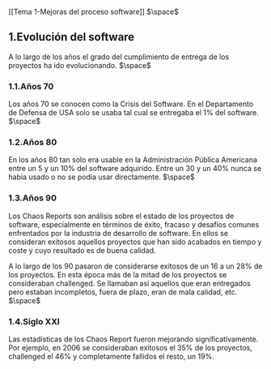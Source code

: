 [[Tema 1-Mejoras del proceso software]]
$\space$
## 1.Evolución del software
A lo largo de los años el grado del cumplimiento de entrega de los proyectos ha ido evolucionando.
$\space$
### 1.1.Años 70
Los años 70 se conocen como la Crisis del Software. En el Departamento de Defensa de USA solo se usaba tal cual se entregaba el 1% del software.
$\space$
### 1.2.Años 80
En los años 80 tan solo era usable en la Administración Pública Americana entre un 5 y un 10% del software adquirido. Entre un 30 y un 40% nunca se había usado o no se podía usar directamente.
$\space$
### 1.3.Años 90
Los Chaos Reports son análisis sobre el estado de los proyectos de software, especialmente en términos de éxito, fracaso y desafíos comunes enfrentados por la industria de desarrollo de software. En ellos se consideran exitosos aquellos proyectos que han sido acabados en tiempo y coste y cuyo resultado es de buena calidad.

A lo largo de los 90 pasaron de considerarse exitosos de un 16 a un 28% de los proyectos. En esta época más de la mitad de los proyectos se consideraban challenged. Se llamaban así aquellos que eran entregados pero estaban incompletos, fuera de plazo, eran de mala calidad, etc.
$\space$
### 1.4.Siglo XXI
Las estadísticas de los Chaos Report fueron mejorando significativamente. Por ejemplo, en 2006 se consideraban exitosos el 35% de los proyectos, challenged el 46% y completamente fallidos el resto, un 19%.